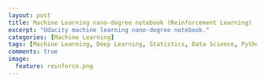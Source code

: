 ```yaml
---
layout: post
title: Machine Learning nano-degree notebook (Reinforcement Learning)
excerpt: "Udacity machine learning nano-degree notebook."
categories: [Machine Learning]
tags: [Machine Learning, Deep Learning, Statistics, Data Science, Python]
comments: true
image:
  feature: reinforce.png
---
```

